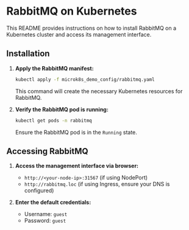 # RabbitMQ on Kubernetes

This README provides instructions on how to install RabbitMQ on a Kubernetes cluster and access its management interface.

## Installation

1.  **Apply the RabbitMQ manifest:**

    ```bash
    kubectl apply -f microk8s_demo_config/rabbitmq.yaml
    ```

    This command will create the necessary Kubernetes resources for RabbitMQ.

2.  **Verify the RabbitMQ pod is running:**

    ```bash
    kubectl get pods -n rabbitmq
    ```

    Ensure the RabbitMQ pod is in the `Running` state.

## Accessing RabbitMQ

1.  **Access the management interface via browser:**

    * `http://<your-node-ip>:31567` (if using NodePort)
    * `http://rabbitmq.loc` (if using Ingress, ensure your DNS is configured)

2.  **Enter the default credentials:**

    * Username: `guest`
    * Password: `guest`
